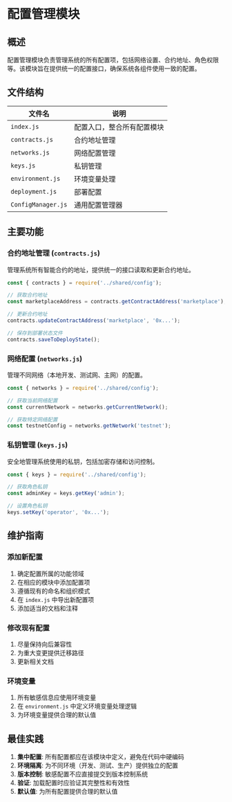 # 配置管理模块

## 概述

配置管理模块负责管理系统的所有配置项，包括网络设置、合约地址、角色权限等。该模块旨在提供统一的配置接口，确保系统各组件使用一致的配置。

## 文件结构

| 文件名 | 说明 |
|--------|------|
| `index.js` | 配置入口，整合所有配置模块 |
| `contracts.js` | 合约地址管理 |
| `networks.js` | 网络配置管理 |
| `keys.js` | 私钥管理 |
| `environment.js` | 环境变量处理 |
| `deployment.js` | 部署配置 |
| `ConfigManager.js` | 通用配置管理器 |

## 主要功能

### 合约地址管理 (`contracts.js`)

管理系统所有智能合约的地址，提供统一的接口读取和更新合约地址。

```javascript
const { contracts } = require('../shared/config');

// 获取合约地址
const marketplaceAddress = contracts.getContractAddress('marketplace');

// 更新合约地址
contracts.updateContractAddress('marketplace', '0x...');

// 保存到部署状态文件
contracts.saveToDeployState();
```

### 网络配置 (`networks.js`)

管理不同网络（本地开发、测试网、主网）的配置。

```javascript
const { networks } = require('../shared/config');

// 获取当前网络配置
const currentNetwork = networks.getCurrentNetwork();

// 获取特定网络配置
const testnetConfig = networks.getNetwork('testnet');
```

### 私钥管理 (`keys.js`)

安全地管理系统使用的私钥，包括加密存储和访问控制。

```javascript
const { keys } = require('../shared/config');

// 获取角色私钥
const adminKey = keys.getKey('admin');

// 设置角色私钥
keys.setKey('operator', '0x...');
```

## 维护指南

### 添加新配置

1. 确定配置所属的功能领域
2. 在相应的模块中添加配置项
3. 遵循现有的命名和组织模式
4. 在 `index.js` 中导出新配置项
5. 添加适当的文档和注释

### 修改现有配置

1. 尽量保持向后兼容性
2. 为重大变更提供迁移路径
3. 更新相关文档

### 环境变量

1. 所有敏感信息应使用环境变量
2. 在 `environment.js` 中定义环境变量处理逻辑
3. 为环境变量提供合理的默认值

## 最佳实践

1. **集中配置**: 所有配置都应在该模块中定义，避免在代码中硬编码
2. **环境隔离**: 为不同环境（开发、测试、生产）提供独立的配置
3. **版本控制**: 敏感配置不应直接提交到版本控制系统
4. **验证**: 加载配置时应验证其完整性和有效性
5. **默认值**: 为所有配置提供合理的默认值 